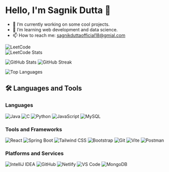 # Hello, I'm Sagnik Dutta 👋

- 🔭 I’m currently working on some cool projects.
- 🌱 I’m learning web development and data science.
- 📫 How to reach me: sagnikduttaofficial18@gmial.com

![LeetCode](https://img.shields.io/badge/LeetCode-Progress-orange)  
![LeetCode Stats](https://leetcard.jacoblin.cool/Sagnik_Dutta_10)


![GitHub Stats](https://github-readme-stats.vercel.app/api?username=DSagnik24&show_icons=true&theme=dark)            ![GitHub Streak](https://streak-stats.demolab.com?user=DSagnik24&theme=dark)

![Top Languages](https://github-readme-stats.vercel.app/api/top-langs/?username=DSagnik24&layout=compact&theme=dark)

## 🛠️ Languages and Tools

### Languages
![Java](https://skillicons.dev/icons?i=java)
![C](https://skillicons.dev/icons?i=c)
![Python](https://skillicons.dev/icons?i=python)
![JavaScript](https://skillicons.dev/icons?i=javascript)
![MySQL](https://skillicons.dev/icons?i=mysql)

### Tools and Frameworks
![React](https://skillicons.dev/icons?i=react)
![Spring Boot](https://skillicons.dev/icons?i=spring)
![Tailwind CSS](https://skillicons.dev/icons?i=tailwind)
![Bootstrap](https://skillicons.dev/icons?i=bootstrap)
![Git](https://skillicons.dev/icons?i=git)
![Vite](https://skillicons.dev/icons?i=vite)
![Postman](https://skillicons.dev/icons?i=postman)

### Platforms and Services
![IntelliJ IDEA](https://skillicons.dev/icons?i=intellij)
![GitHub](https://skillicons.dev/icons?i=github)
![Netlify](https://skillicons.dev/icons?i=netlify)
![VS Code](https://skillicons.dev/icons?i=vscode)
![MongoDB](https://skillicons.dev/icons?i=mongodb)

